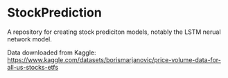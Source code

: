 # StockPrediction
A repository for creating stock prediciton models, notably the LSTM nerual network model. 

Data downloaded from Kaggle: https://www.kaggle.com/datasets/borismarjanovic/price-volume-data-for-all-us-stocks-etfs


